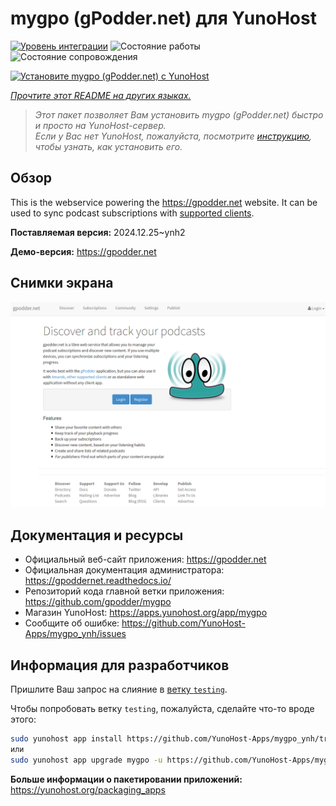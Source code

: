 <!--
Важно: этот README был автоматически сгенерирован <https://github.com/YunoHost/apps/tree/master/tools/readme_generator>
Он НЕ ДОЛЖЕН редактироваться вручную.
-->

# mygpo (gPodder.net) для YunoHost

[![Уровень интеграции](https://apps.yunohost.org/badge/integration/mygpo)](https://ci-apps.yunohost.org/ci/apps/mygpo/)
![Состояние работы](https://apps.yunohost.org/badge/state/mygpo)
![Состояние сопровождения](https://apps.yunohost.org/badge/maintained/mygpo)

[![Установите mygpo (gPodder.net) с YunoHost](https://install-app.yunohost.org/install-with-yunohost.svg)](https://install-app.yunohost.org/?app=mygpo)

*[Прочтите этот README на других языках.](./ALL_README.md)*

> *Этот пакет позволяет Вам установить mygpo (gPodder.net) быстро и просто на YunoHost-сервер.*  
> *Если у Вас нет YunoHost, пожалуйста, посмотрите [инструкцию](https://yunohost.org/install), чтобы узнать, как установить его.*

## Обзор

This is the webservice powering the https://gpodder.net website. It can be used to sync podcast subscriptions with [supported clients](https://gpoddernet.readthedocs.io/en/latest/user/clients.html).


**Поставляемая версия:** 2024.12.25~ynh2

**Демо-версия:** <https://gpodder.net>

## Снимки экрана

![Снимок экрана mygpo (gPodder.net)](./doc/screenshots/screenshot1.png)

## Документация и ресурсы

- Официальный веб-сайт приложения: <https://gpodder.net>
- Официальная документация администратора: <https://gpoddernet.readthedocs.io/>
- Репозиторий кода главной ветки приложения: <https://github.com/gpodder/mygpo>
- Магазин YunoHost: <https://apps.yunohost.org/app/mygpo>
- Сообщите об ошибке: <https://github.com/YunoHost-Apps/mygpo_ynh/issues>

## Информация для разработчиков

Пришлите Ваш запрос на слияние в [ветку `testing`](https://github.com/YunoHost-Apps/mygpo_ynh/tree/testing).

Чтобы попробовать ветку `testing`, пожалуйста, сделайте что-то вроде этого:

```bash
sudo yunohost app install https://github.com/YunoHost-Apps/mygpo_ynh/tree/testing --debug
или
sudo yunohost app upgrade mygpo -u https://github.com/YunoHost-Apps/mygpo_ynh/tree/testing --debug
```

**Больше информации о пакетировании приложений:** <https://yunohost.org/packaging_apps>
